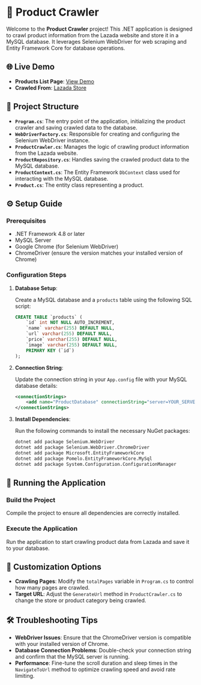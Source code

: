 
# 🛒 Product Crawler

Welcome to the **Product Crawler** project! This .NET application is designed to crawl product information from the Lazada website and store it in a MySQL database. It leverages Selenium WebDriver for web scraping and Entity Framework Core for database operations.

## 🌐 Live Demo

- **Products List Page**: [View Demo](http://13.54.146.219/)
- **Crawled From**: [Lazada Store](https://www.lazada.vn/locklock-flagship-store/?q=All-Products&from=wangpu&langFlag=vi&pageTypeId=2)

## 📂 Project Structure

- **`Program.cs`**: The entry point of the application, initializing the product crawler and saving crawled data to the database.
- **`WebDriverFactory.cs`**: Responsible for creating and configuring the Selenium WebDriver instance.
- **`ProductCrawler.cs`**: Manages the logic of crawling product information from the Lazada website.
- **`ProductRepository.cs`**: Handles saving the crawled product data to the MySQL database.
- **`ProductContext.cs`**: The Entity Framework `DbContext` class used for interacting with the MySQL database.
- **`Product.cs`**: The entity class representing a product.

## ⚙️ Setup Guide

### Prerequisites

- .NET Framework 4.8 or later
- MySQL Server
- Google Chrome (for Selenium WebDriver)
- ChromeDriver (ensure the version matches your installed version of Chrome)

### Configuration Steps

1. **Database Setup**: 

   Create a MySQL database and a `products` table using the following SQL script:

   ```sql
   CREATE TABLE `products` (
       `id` int NOT NULL AUTO_INCREMENT,
       `name` varchar(255) DEFAULT NULL,
       `url` varchar(255) DEFAULT NULL,
       `price` varchar(255) DEFAULT NULL,
       `image` varchar(255) DEFAULT NULL,
       PRIMARY KEY (`id`)
   );
   ```

2. **Connection String**:

   Update the connection string in your `App.config` file with your MySQL database details:

   ```xml
   <connectionStrings>
       <add name="ProductDatabase" connectionString="server=YOUR_SERVER;database=YOUR_DATABASE;uid=YOUR_USERNAME;pwd=YOUR_PASSWORD;" providerName="MySql.Data.MySqlClient" />
   </connectionStrings>
   ```

3. **Install Dependencies**:

   Run the following commands to install the necessary NuGet packages:

   ```sh
   dotnet add package Selenium.WebDriver
   dotnet add package Selenium.WebDriver.ChromeDriver
   dotnet add package Microsoft.EntityFrameworkCore
   dotnet add package Pomelo.EntityFrameworkCore.MySql
   dotnet add package System.Configuration.ConfigurationManager
   ```

## 🚀 Running the Application

### Build the Project

Compile the project to ensure all dependencies are correctly installed.

### Execute the Application

Run the application to start crawling product data from Lazada and save it to your database.

## 🔧 Customization Options

- **Crawling Pages**: Modify the `totalPages` variable in `Program.cs` to control how many pages are crawled.
- **Target URL**: Adjust the `GenerateUrl` method in `ProductCrawler.cs` to change the store or product category being crawled.

## 🛠 Troubleshooting Tips

- **WebDriver Issues**: Ensure that the ChromeDriver version is compatible with your installed version of Chrome.
- **Database Connection Problems**: Double-check your connection string and confirm that the MySQL server is running.
- **Performance**: Fine-tune the scroll duration and sleep times in the `NavigateToUrl` method to optimize crawling speed and avoid rate limiting.
